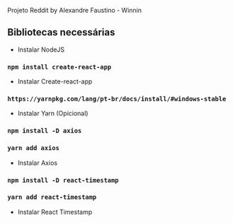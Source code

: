 Projeto Reddit by Alexandre Faustino - Winnin

## Bibliotecas necessárias 

* Instalar NodeJS

### `npm install create-react-app`
* Instalar Create-react-app


### `https://yarnpkg.com/lang/pt-br/docs/install/#windows-stable`
* Instalar Yarn (Opicional)


###  `npm install -D axios`
###  `yarn add axios`
* Instalar Axios


### `npm install -D react-timestamp`
###  `yarn add react-timestamp`
* Instalar React Timestamp

